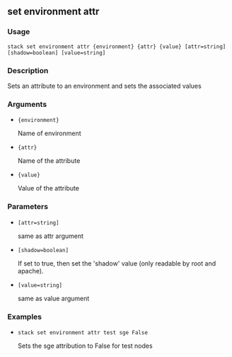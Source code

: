## set environment attr

### Usage

`stack set environment attr {environment} {attr} {value} [attr=string] [shadow=boolean] [value=string]`

### Description

Sets an attribute to an environment and sets the associated values

### Arguments

* `{environment}`

   Name of environment

* `{attr}`

   Name of the attribute

* `{value}`

   Value of the attribute


### Parameters
* `[attr=string]`

   same as attr argument
* `[shadow=boolean]`

   If set to true, then set the 'shadow' value (only readable by root
	and apache).
* `[value=string]`

   same as value argument

### Examples

* `stack set environment attr test sge False`

   Sets the sge attribution to False for test nodes



